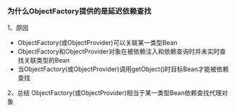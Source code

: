 ### 为什么ObjectFactory提供的是延迟依赖查找
1、原因
- ObjectFactory(或ObjectProvider)可以关联某一类型Bean
- ObjectFactory和ObjectProvider对象在被依赖注入和依赖查询时并未实时查找关联类型的Bean
- 当ObjectFactory(或ObjectProvider)调用getObject()时目标Bean才能被依赖查找

2、总结
ObjectFactory(或ObjectProvider)相当于某一类型Bean依赖查找代理对象
